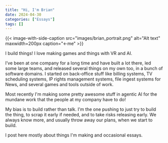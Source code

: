 ```yaml
---
title: "Hi, I'm Brian"
date: 2024-04-30
categories: ["Essays"]
tags: []
---
```


{{< image-with-side-caption
    src="images/brian_portrait.png"
    alt="Alt text"
    maxwidth=200px
    caption="←me" >}}

I build things! I love making games and things with VR and AI.

I’ve been at one company for a long time and have built a lot there, led some large teams, and released several things on my own too, in a bunch of software domains. I started on back-office stuff like billing systems, TV scheduling systems, IP rights management systems, file ingest systems for News, and several games and tools outside of work.

Most recently I'm making some pretty awesome stuff in agentic AI for the mundane work that the people at my company have to do!

My bias is to build rather than talk. I'm the one pushing to just try to build the thing, to scrap it early if needed, and to take risks releasing early. We always know more, and usually throw away our plans, when we start to build.

I post here mostly about things I'm making and occasional essays.
